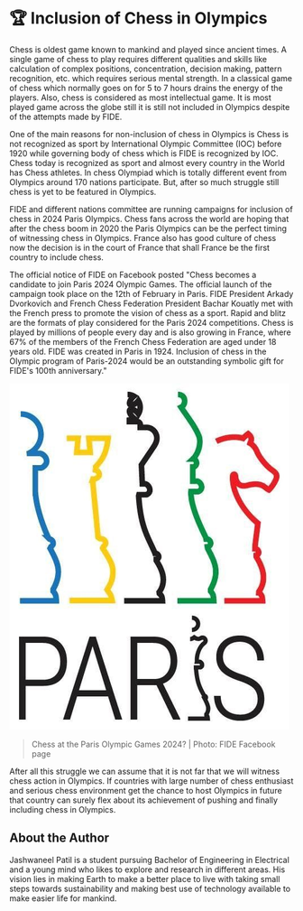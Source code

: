 # 🏆 Inclusion of Chess in Olympics

Chess is oldest game known to mankind and played since ancient times. A
single game of chess to play requires different qualities and skills
like calculation of complex positions, concentration, decision making,
pattern recognition, etc. which requires serious mental strength. In a
classical game of chess which normally goes on for 5 to 7 hours drains
the energy of the players. Also, chess is considered as most
intellectual game. It is most played game across the globe still it is
still not included in Olympics despite of the attempts made by FIDE.

One of the main reasons for non-inclusion of chess in Olympics is Chess
is not recognized as sport by International Olympic Committee (IOC)
before 1920 while governing body of chess which is FIDE is recognized by
IOC. Chess today is recognized as sport and almost every country in the
World has Chess athletes. In chess Olympiad which is totally different
event from Olympics around 170 nations participate. But, after so much
struggle still chess is yet to be featured in Olympics.

FIDE and different nations committee are running campaigns for inclusion
of chess in 2024 Paris Olympics. Chess fans across the world are hoping
that after the chess boom in 2020 the Paris Olympics can be the perfect
timing of witnessing chess in Olympics. France also has good culture of
chess now the decision is in the court of France that shall France be
the first country to include chess.

The official notice of FIDE on Facebook posted \"Chess becomes a
candidate to join Paris 2024 Olympic Games. The official launch of the
campaign took place on the 12th of February in Paris. FIDE President
Arkady Dvorkovich and French Chess Federation President Bachar Kouatly
met with the French press to promote the vision of chess as a sport.
Rapid and blitz are the formats of play considered for the Paris 2024
competitions. Chess is played by millions of people every day and is
also growing in France, where 67% of the members of the French Chess
Federation are aged under 18 years old. FIDE was created in Paris in
1924. Inclusion of chess in the Olympic program of Paris-2024 would be
an outstanding symbolic gift for FIDE's 100th anniversary.\"

![Chess at the Paris Olympic Games 2024?](_static/images/inclusion_of_chess_in_olympics/image1.jpg)

>Chess at the Paris Olympic Games 2024? \| Photo: FIDE Facebook page

After all this struggle we can assume that it is not far that we will
witness chess action in Olympics. If countries with large number of
chess enthusiast and serious chess environment get the chance to host
Olympics in future that country can surely flex about its achievement of
pushing and finally including chess in Olympics.

## About the Author

Jashwaneel Patil is a student pursuing Bachelor of Engineering in
Electrical and a young mind who likes to explore and research in
different areas. His vision lies in making Earth to make a better place
to live with taking small steps towards sustainability and making best
use of technology available to make easier life for mankind.
